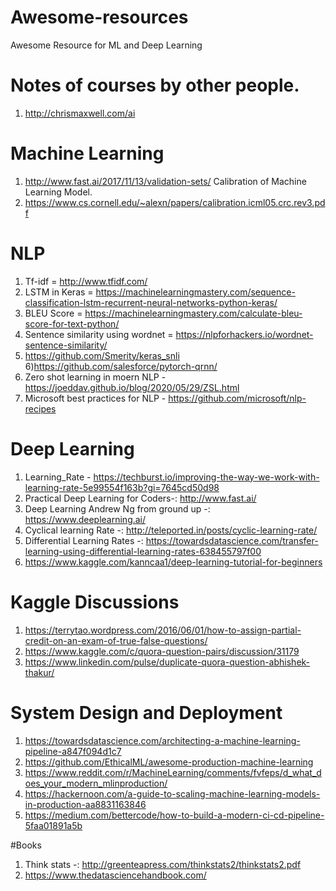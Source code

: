 
# Awesome-resources
Awesome Resource for ML and Deep Learning

# Notes of courses by other people.
1) http://chrismaxwell.com/ai


# Machine Learning
1) http://www.fast.ai/2017/11/13/validation-sets/
Calibration of Machine Learning Model.
2) https://www.cs.cornell.edu/~alexn/papers/calibration.icml05.crc.rev3.pdf


# NLP
1) Tf-idf = http://www.tfidf.com/
2) LSTM in Keras = https://machinelearningmastery.com/sequence-classification-lstm-recurrent-neural-networks-python-keras/
3) BLEU Score = https://machinelearningmastery.com/calculate-bleu-score-for-text-python/
4) Sentence similarity using wordnet = https://nlpforhackers.io/wordnet-sentence-similarity/
5) https://github.com/Smerity/keras_snli
6)https://github.com/salesforce/pytorch-qrnn/
7) Zero shot learning in moern NLP - https://joeddav.github.io/blog/2020/05/29/ZSL.html
8) Microsoft best practices for NLP - https://github.com/microsoft/nlp-recipes


# Deep Learning
1) Learning_Rate - https://techburst.io/improving-the-way-we-work-with-learning-rate-5e99554f163b?gi=7645cd50d98
2) Practical Deep Learning for Coders-: http://www.fast.ai/
3) Deep Learning Andrew Ng from ground up -: https://www.deeplearning.ai/
4) Cyclical learning Rate -: http://teleported.in/posts/cyclic-learning-rate/
5) Differential Learning Rates -: https://towardsdatascience.com/transfer-learning-using-differential-learning-rates-638455797f00
6) https://www.kaggle.com/kanncaa1/deep-learning-tutorial-for-beginners

# Kaggle Discussions 
1) https://terrytao.wordpress.com/2016/06/01/how-to-assign-partial-credit-on-an-exam-of-true-false-questions/
2) https://www.kaggle.com/c/quora-question-pairs/discussion/31179
3) https://www.linkedin.com/pulse/duplicate-quora-question-abhishek-thakur/

# System Design and Deployment
1) https://towardsdatascience.com/architecting-a-machine-learning-pipeline-a847f094d1c7
2) https://github.com/EthicalML/awesome-production-machine-learning
3) https://www.reddit.com/r/MachineLearning/comments/fvfeps/d_what_does_your_modern_mlinproduction/
4) https://hackernoon.com/a-guide-to-scaling-machine-learning-models-in-production-aa8831163846
5) https://medium.com/bettercode/how-to-build-a-modern-ci-cd-pipeline-5faa01891a5b

#Books
1) Think stats -: http://greenteapress.com/thinkstats2/thinkstats2.pdf
2) https://www.thedatasciencehandbook.com/
